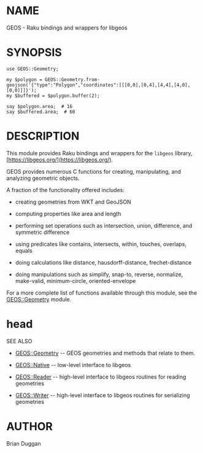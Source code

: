 NAME
====

GEOS - Raku bindings and wrappers for libgeos

SYNOPSIS
========

    use GEOS::Geometry;

    my $polygon = GEOS::Geometry.from-geojson('{"type":"Polygon","coordinates":[[[0,0],[0,4],[4,4],[4,0],[0,0]]]}');
    my $buffered = $polygon.buffer(2);

    say $polygon.area;  # 16
    say $buffered.area;  # 60

DESCRIPTION
===========

This module provides Raku bindings and wrappers for the `libgeos` library, [https://libgeos.org/](https://libgeos.org/).

GEOS provides numerous C functions for creating, manipulating, and analyzing geometric objects.

A fraction of the functionality offered includes:

* creating geometries from WKT and GeoJSON

* computing properties like area and length

* performing set operations such as intersection, union, difference, and symmetric difference

* using predicates like contains, intersects, within, touches, overlaps, equals

* doing calculations like distance, hausdorff-distance, frechet-distance

* doing manipulations such as simplify, snap-to, reverse, normalize, make-valid, minimum-circle, oriented-envelope

For a more complete list of functions available through this module, see the [GEOS::Geometry](https://github.com/bduggan/raku-geos/blob/master/docs/lib/GEOS/Geometry.md) module.

head
====

SEE ALSO

* [GEOS::Geometry](https://github.com/bduggan/raku-geos/blob/master/docs/lib/GEOS/Geometry.md) -- GEOS geometries and methods that relate to them.

* [GEOS::Native](https://github.com/bduggan/raku-geos/blob/master/docs/lib/GEOS/Native.md) -- low-level interface to libgeos

* [GEOS::Reader](https://github.com/bduggan/raku-geos/blob/master/docs/lib/GEOS/Reader.md) -- high-level interface to libgeos routines for reading geometries

* [GEOS::Writer](https://github.com/bduggan/raku-geos/blob/master/docs/lib/GEOS/Writer.md) -- high-level interface to libgeos routines for serializing geometries

AUTHOR
======

Brian Duggan

